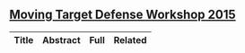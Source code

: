 ## [Moving Target Defense Workshop 2015](http://mtd.mobicloud.asu.edu/)

|Title| Abstract| Full| Related|
|:----|:----|:----|:---|
